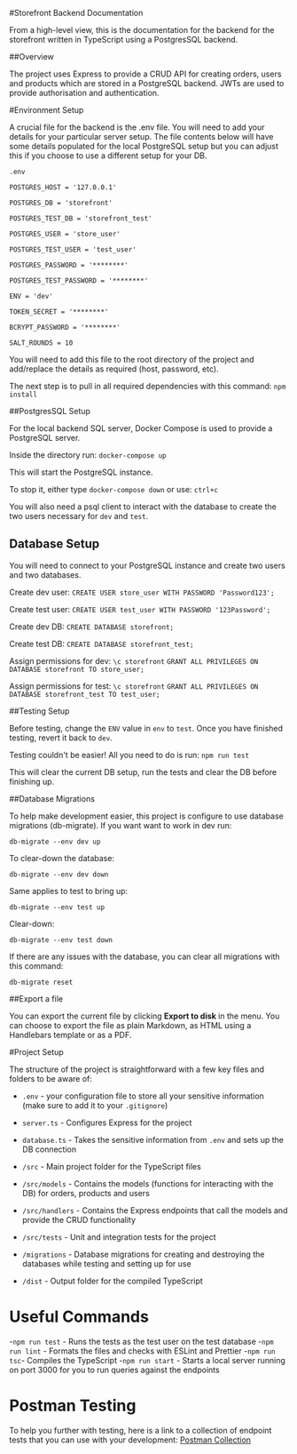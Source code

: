 #Storefront Backend Documentation

From a high-level view, this is the documentation for the backend for the storefront written in TypeScript using a PostgresSQL backend.

##Overview

The project uses Express to provide a CRUD API for creating orders, users and products which are stored in a PostgreSQL backend. JWTs are used to provide authorisation and authentication.

#Environment Setup

A crucial file for the backend is the .env file. You will need to add your details for your particular server setup. The file contents below will have some details populated for the local PostgreSQL setup but you can adjust this if you choose to use a different setup for your DB.

`.env`

    POSTGRES_HOST = '127.0.0.1'
    
    POSTGRES_DB = 'storefront'
    
    POSTGRES_TEST_DB = 'storefront_test'
    
    POSTGRES_USER = 'store_user'
    
    POSTGRES_TEST_USER = 'test_user'
    
    POSTGRES_PASSWORD = '********'
    
    POSTGRES_TEST_PASSWORD = '********'
    
    ENV = 'dev'
    
    TOKEN_SECRET = '********'
    
    BCRYPT_PASSWORD = '********'
    
    SALT_ROUNDS = 10



You will need to add this file to the root directory of the project and add/replace the details as required (host, password, etc).



The next step is to pull in all required dependencies with this command: `npm install`

##PostgresSQL Setup



For the local backend SQL server, Docker Compose is used to provide a PostgreSQL server.



Inside the directory run: `docker-compose up`



This will start the PostgreSQL instance.



To stop it, either type `docker-compose down` or use: `ctrl+c`

You will also need a psql client to interact with the database to create the two users necessary for `dev` and `test`.

## Database Setup

You will need to connect to your PostgreSQL instance and create two users and two databases.

Create dev user: `CREATE USER store_user WITH PASSWORD 'Password123';`

Create test user: `CREATE USER test_user WITH PASSWORD '123Password';`

Create dev DB: `CREATE DATABASE storefront;`

Create test DB: `CREATE DATABASE storefront_test;`

Assign permissions for dev:
`\c storefront`
`GRANT ALL PRIVILEGES ON DATABASE storefront TO store_user;`

Assign permissions for test:
`\c storefront`
`GRANT ALL PRIVILEGES ON DATABASE storefront_test TO test_user;`

##Testing Setup

Before testing, change the `ENV` value in `env` to `test`. Once you have finished testing, revert it back to `dev`. 

Testing couldn't be easier! All you need to do is run: `npm run test`


This will clear the current DB setup, run the tests and clear the DB before finishing up.

##Database Migrations


To help make development easier, this project is configure to use database migrations (db-migrate). If you want want to work in dev run:

`db-migrate --env dev up`

To clear-down the database:

`db-migrate --env dev down`

Same applies to test to bring up:

`db-migrate --env test up`

Clear-down:

`db-migrate --env test down`

If there are any issues with the database, you can clear all migrations with this command:

`db-migrate reset`

##Export a file

You can export the current file by clicking **Export to disk** in the menu. You can choose to export the file as plain Markdown, as HTML using a Handlebars template or as a PDF.

#Project Setup

The structure of the project is straightforward with a few key files and folders to be aware of:

- `.env` - your configuration file to store all your sensitive information (make sure to add it to your `.gitignore`)

- `server.ts` - Configures Express for the project

- `database.ts` - Takes the sensitive information from `.env` and sets up the DB connection

- `/src` - Main project folder for the TypeScript files

- `/src/models` - Contains the models (functions for interacting with the DB) for orders, products and users

- `/src/handlers` - Contains the Express endpoints that call the models and provide the CRUD functionality

- `/src/tests` - Unit and integration tests for the project

- `/migrations` - Database migrations for creating and destroying the databases while testing and setting up for use

- `/dist` - Output folder for the compiled TypeScript

# Useful Commands

-`npm run test` - Runs the tests as the test user on the test database
-`npm run lint` - Formats the files and checks with ESLint and Prettier
-`npm run tsc`- Compiles the TypeScript
-`npm run start` - Starts a local server running on port 3000 for you to run queries against the endpoints

# Postman Testing

To help you further with testing, here is a link to a collection of endpoint tests that you can use with your development: [Postman Collection](https://go.postman.co/workspace/My-Workspace~964c436f-4ff5-473a-83eb-d19b0916e567/collection/17944040-1dcbb585-c58d-4c75-9efd-865d3685578e)